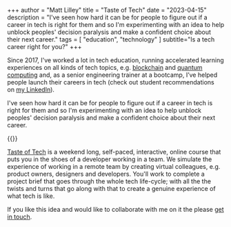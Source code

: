 +++
author = "Matt Lilley"
title = "Taste of Tech"
date = "2023-04-15"
description = "I've seen how hard it can be for people to figure out if a career in tech is right for them and so I'm experimenting with an idea to help unblock peoples' decision paralysis and make a confident choice about their next career."
tags = [
    "education",
    "technology"
]
subtitle="Is a tech career right for you?"
+++

Since 2017, I've worked a lot in tech education, running accelerated learning experiences on all kinds of tech topics, e.g. [blockchain](https://twitter.com/feline_dacat/status/921333764965437443) and [quantum computing](https://twitter.com/KathrynParsons/status/1017345651296886784) and, as a senior engineering trainer at a bootcamp, I’ve helped people launch their careers in tech (check out student recommendations on [my LinkedIn](https://www.linkedin.com/in/matthew-lilley/)).



I've seen how hard it can be for people to figure out if a career in tech is right for them and so I'm experimenting with an idea to help unblock peoples' decision paralysis and make a confident choice about their next career.

{{<image-link src="tasteoftech.jpg" href="https://web.archive.org/web/20250122155232/https://tasteof.tech/" alt="Taste of Tech logo">}}


[Taste of Tech](https://web.archive.org/web/20250122155232/https://tasteof.tech/) is a weekend long, self-paced, interactive, online course that puts you in the shoes of a developer working in a team. We simulate the experience of working in a remote team by creating virtual colleagues, e.g. product owners, designers and developers. You'll work to complete a project brief that goes through the whole tech life-cycle; with all the the twists and turns that go along with that to create a genuine experience of what tech is like.

 If you like this idea and would like to collaborate with me on it the please [get in touch](/about/#contact).
